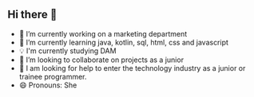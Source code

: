 ## Hi there 👋

- 🔭 I’m currently working on a marketing department
- 🌱 I’m currently learning java, kotlin, sql, html, css and javascript
- 💡 I'm currently studying DAM
- 👯 I’m looking to collaborate on projects as a junior
- 🤔 I am looking for help to enter the technology industry as a junior or trainee programmer.
- 😄 Pronouns: She

